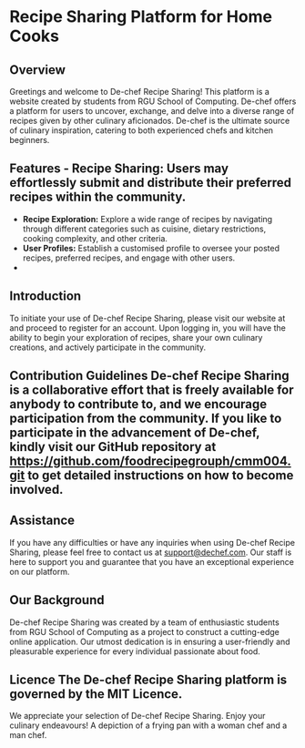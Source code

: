 # Recipe Sharing Platform for Home Cooks

## Overview
Greetings and welcome to De-chef Recipe Sharing! This platform is a website created by students from RGU School of Computing. De-chef offers a platform for users to uncover, exchange, and delve into a diverse range of recipes given by other culinary aficionados. De-chef is the ultimate source of culinary inspiration, catering to both experienced chefs and kitchen beginners.

## Features - **Recipe Sharing:** Users may effortlessly submit and distribute their preferred recipes within the community.
- **Recipe Exploration:** Explore a wide range of recipes by navigating through different categories such as cuisine, dietary restrictions, cooking complexity, and other criteria.
- **User Profiles:** Establish a customised profile to oversee your posted recipes, preferred recipes, and engage with other users.
-


## Introduction
To initiate your use of De-chef Recipe Sharing, please visit our website at  and proceed to register for an account. Upon logging in, you will have the ability to begin your exploration of recipes, share your own culinary creations, and actively participate in the community.

## Contribution Guidelines De-chef Recipe Sharing is a collaborative effort that is freely available for anybody to contribute to, and we encourage participation from the community. If you like to participate in the advancement of De-chef, kindly visit our GitHub repository at https://github.com/foodrecipegrouph/cmm004.git to get detailed instructions on how to become involved.

## Assistance
If you have any difficulties or have any inquiries when using De-chef Recipe Sharing, please feel free to contact us at support@dechef.com. Our staff is here to support you and guarantee that you have an exceptional experience on our platform.

## Our Background
De-chef Recipe Sharing was created by a team of enthusiastic students from RGU School of Computing as a project to construct a cutting-edge online application. Our utmost dedication is in ensuring a user-friendly and pleasurable experience for every individual passionate about food.

## Licence The De-chef Recipe Sharing platform is governed by the MIT Licence. 
We appreciate your selection of De-chef Recipe Sharing. Enjoy your culinary endeavours! A depiction of a frying pan with a woman chef and a man chef.

